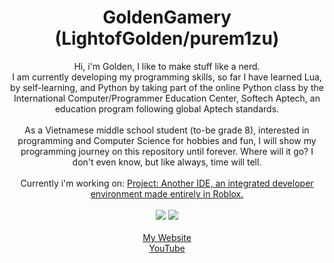 <h1 align = center> GoldenGamery (LightofGolden/purem1zu) </h1>
  <p align="center">
  Hi, i'm Golden, I like to make stuff like a nerd.
  <br>
  I am currently developing my programming skills, so far I have learned Lua, by self-learning, and Python by taking part of the online Python class by the International Computer/Programmer Education Center, Softech Aptech, an education program following global Aptech standards.
  <br>
  <br>
  As a Vietnamese middle school student (to-be grade 8), interested in programming and Computer Science for hobbies and fun, I will show my programming journey on this repository until forever. Where will it go? I don't even know, but like always, time will tell.
  <br>
  <br>
  Currently i'm working on: <a href="https://github.com/LightofGolden/Project-Another-IDE"> Project: Another IDE, an integrated developer environment made entirely in Roblox. </a>
  <br>
  <br>
    
  <img src="https://github-readme-stats.vercel.app/api?username=LightofGolden&show_icons=true&theme=onedark"  />
  <img src="https://github-readme-stats.vercel.app/api/top-langs/?username=LightofGolden&theme=tokyonight" />
  <br>
  <br>
  <a href="https://lightofgolden.github.io"> My Website </a> 
  <br>
  <a href="https://www.youtube.com/@purem1zu"> YouTube </a>
   </p>

